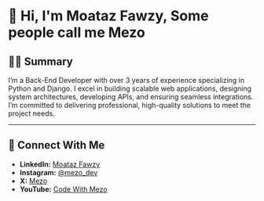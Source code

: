 # 👋 Hi, I'm Moataz Fawzy, Some people call me Mezo

## 🧑‍💻 Summary  
I’m a Back-End Developer with over 3 years of experience specializing in Python and Django. I excel in building scalable web applications, designing system architectures, developing APIs, and ensuring seamless integrations. I’m committed to delivering professional, high-quality solutions to meet the project needs.

---


## 🤝 **Connect With Me**
- **LinkedIn:** [Moataz Fawzy](https://www.linkedin.com/in/moataz-fawzy-backend)  
- **Instagram:** [@mezo_dev](https://www.instagram.com/mezo_dev/)  
- **X:** [Mezo](https://x.com/Mezo0345)
- **YouTube:** [Code With Mezo](https://youtube.com/@codewithmezo)  



